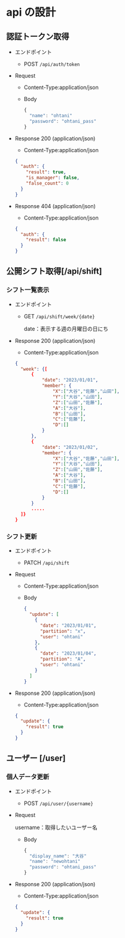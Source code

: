 # api の設計

## 認証トークン取得

- エンドポイント

  - POST `/api/auth/token`

- Request

  - Content-Type:application/json
  - Body

    ```js
    {
      "name": "ohtani"
      "password": "ohtani_pass"
    }
    ```

- Response 200 (application/json)

  - Content-Type:application/json

  ```json
  {
    "auth": {
      "result": true,
      "is_manager": false,
      "false_count": 0
    }
  }
  ```

- Response 404 (application/json)

  - Content-Type:application/json

  ```json
  {
    "auth": {
      "result": false
    }
  }
  ```

## 公開シフト取得[/api/shift]

### シフト一覧表示

- エンドポイント

  - GET `/api/shift/week/{date}`

    date：表示する週の月曜日の日にち

- Response 200 (application/json)

  - Content-Type:application/json

  ```json
  {
    "week": {[
        {
            "date": "2023/01/01",
            "member": {
                "X":["大谷","佐藤","山田"],
                "Y":["大谷","山田"],
                "Z":["山田","佐藤"],
                "A":["大谷"],
                "B":["山田"],
                "C":["佐藤"],
                "D":[]
            }
        },
        {
            "date": "2023/01/02",
            "member": {
                "X":["大谷","佐藤","山田"],
                "Y":["大谷","山田"],
                "Z":["山田","佐藤"],
                "A":["大谷"],
                "B":["山田"],
                "C":["佐藤"],
                "D":[]
            }
        }
        .....
    ]}
  }
  ```

### シフト更新

- エンドポイント

  - PATCH `/api/shift`

- Request

  - Content-Type:application/json

  - Body

    ```json
    {
      "update": [
        {
          "date": "2023/01/01",
          "partition": "x",
          "user": "ohtani"
        },
        {
          "date": "2023/01/04",
          "partition": "A",
          "user": "ohtani"
        }
      ]
    }
    ```

- Response 200 (application/json)

  - Content-Type:application/json

  ```json
  {
    "update": {
      "result": true
    }
  }
  ```

## ユーザー [/user]

### 個人データ更新

- エンドポイント

  - POST `/api/user/{username}`

- Request

  username：取得したいユーザー名

  - Body

    ```js
    {
      "display_name": "大谷"
      "name": "newohtani"
      "password": "ohtani_pass"
    }
    ```

- Response 200 (application/json)

  - Content-Type:application/json

  ```json
  {
    "update": {
      "result": true
    }
  }
  ```
